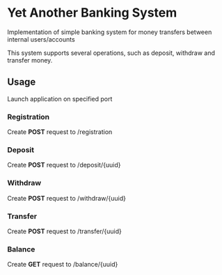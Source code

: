 # Yet Another Banking System

Implementation of simple banking system for money transfers between internal users/accounts

This system supports several operations, such as deposit, withdraw and transfer money.

## Usage
Launch application on specified port

### Registration
Create **POST** request to /registration

### Deposit
Create **POST** request to /deposit/{uuid}

### Withdraw
Create **POST** request to /withdraw/{uuid}

### Transfer
Create **POST** request to /transfer/{uuid}

### Balance
Create **GET** request to /balance/{uuid}

